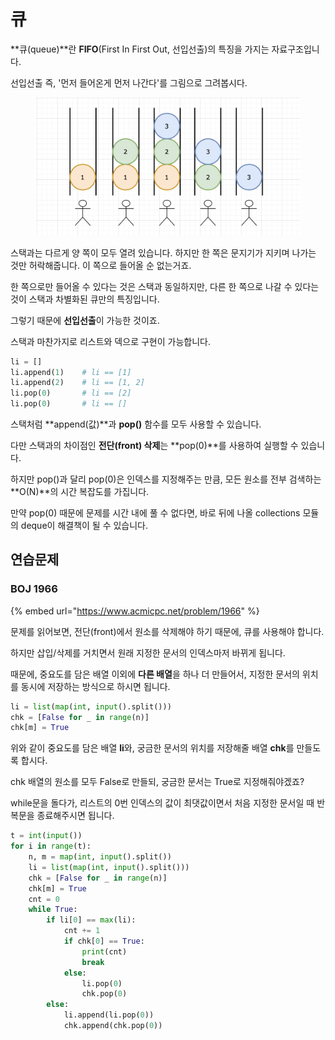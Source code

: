 # 큐

**큐(queue)**란 **FIFO**(First In First Out, 선입선출)의 특징을 가지는 자료구조입니다.

선입선출 즉, '먼저 들어온게 먼저 나간다'를 그림으로 그려봅시다.

<figure><img src="../.gitbook/assets/image (21).png" alt=""><figcaption></figcaption></figure>

스택과는 다르게 양 쪽이 모두 열려 있습니다. 하지만 한 쪽은 문지기가 지키며 나가는 것만 허락해줍니다. 이 쪽으로 들어올 순 없는거죠.&#x20;

한 쪽으로만 들어올 수 있다는 것은 스택과 동일하지만, 다른 한 쪽으로 나갈 수 있다는 것이 스택과 차별화된 큐만의 특징입니다.&#x20;

그렇기 때문에 **선입선출**이 가능한 것이죠.



스택과 마찬가지로 리스트와 덱으로 구현이 가능합니다.

```python
li = []        
li.append(1)    # li == [1]
li.append(2)    # li == [1, 2]
li.pop(0)       # li == [2]
li.pop(0)       # li == []
```

스택처럼 **append(값)**과 **pop()** 함수를 모두 사용할 수 있습니다.

다만 스택과의 차이점인 **전단(front) 삭제**는 **pop(0)**를 사용하여 실행할 수 있습니다.

하지만 pop()과 달리 pop(0)은 인덱스를 지정해주는 만큼, 모든 원소를 전부 검색하는 **O(N)**의 시간 복잡도를 가집니다.

만약 pop(0) 때문에 문제를 시간 내에 풀 수 없다면, 바로 뒤에 나올 collections 모듈의 deque이 해결책이 될 수 있습니다.



## 연습문제

### BOJ 1966

{% embed url="https://www.acmicpc.net/problem/1966" %}

문제를 읽어보면, 전단(front)에서 원소를 삭제해야 하기 때문에, 큐를 사용해야 합니다.

하지만 삽입/삭제를 거치면서 원래 지정한 문서의 인덱스마저 바뀌게 됩니다.

때문에, 중요도를 담은 배열 이외에 **다른 배열**을 하나 더 만들어서, 지정한 문서의 위치를 동시에 저장하는 방식으로 하시면 됩니다.

```python
li = list(map(int, input().split()))
chk = [False for _ in range(n)]
chk[m] = True
```

위와 같이 중요도를 담은 배열 **li**와, 궁금한 문서의 위치를 저장해줄 배열 **chk**를 만들도록 합시다.

chk 배열의 원소를 모두 False로 만들되, 궁금한 문서는 True로 지정해줘야겠죠?



while문을 돌다가, 리스트의 0번 인덱스의 값이 최댓값이면서 처음 지정한 문서일 때 반복문을 종료해주시면 됩니다.

```python
t = int(input())
for i in range(t):
    n, m = map(int, input().split())
    li = list(map(int, input().split()))
    chk = [False for _ in range(n)]
    chk[m] = True
    cnt = 0
    while True:
        if li[0] == max(li):
            cnt += 1
            if chk[0] == True:
                print(cnt)
                break
            else:
                li.pop(0)
                chk.pop(0)
        else:
            li.append(li.pop(0))
            chk.append(chk.pop(0))
```









